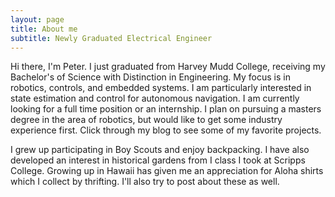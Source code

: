 ```yaml
---
layout: page
title: About me
subtitle: Newly Graduated Electrical Engineer
---
```


Hi there, I'm Peter. I just graduated from Harvey Mudd College, receiving my Bachelor's of Science with Distinction
in Engineering. My focus is in robotics, controls, and embedded systems. I am particularly interested in state estimation and control for autonomous navigation. I am currently looking for a full time position or an internship. I plan on pursuing a masters degree in the area of robotics, but would like to get some industry experience first. Click through my blog to see some of my favorite projects. 

I grew up participating in Boy Scouts and enjoy backpacking. I have also developed an interest in historical gardens from I class I took at Scripps College. Growing up in Hawaii has given me an appreciation for Aloha shirts which I collect by thrifting. I'll also try to post about these as well.

